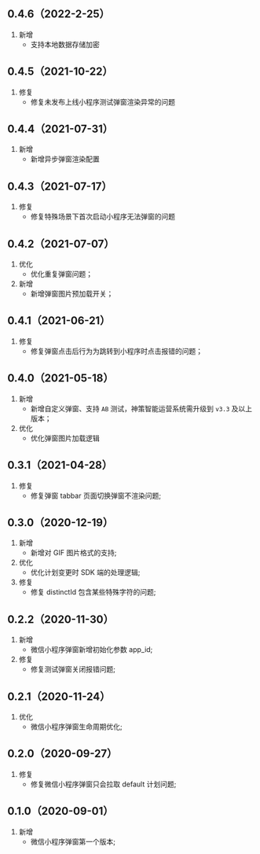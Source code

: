 ## 0.4.6（2022-2-25）
1. 新增	
    - 支持本地数据存储加密

## 0.4.5（2021-10-22）
1. 修复	
    - 修复未发布上线小程序测试弹窗渲染异常的问题

## 0.4.4（2021-07-31）
1. 新增	
    - 新增异步弹窗渲染配置

## 0.4.3（2021-07-17）
1. 修复
    - 修复特殊场景下首次启动小程序无法弹窗的问题

## 0.4.2（2021-07-07）
1. 优化
    - 优化重复弹窗问题；
2. 新增
    - 新增弹窗图片预加载开关；

## 0.4.1（2021-06-21）
1. 修复
    - 修复弹窗点击后行为为跳转到小程序时点击报错的问题；

## 0.4.0（2021-05-18）
1. 新增
    - 新增自定义弹窗、支持 `AB` 测试，神策智能运营系统需升级到 `v3.3` 及以上版本；
2. 优化
    - 优化弹窗图片加载逻辑

## 0.3.1（2021-04-28）
1. 修复
    - 修复弹窗 tabbar 页面切换弹窗不渲染问题;

## 0.3.0（2020-12-19）
1. 新增
    - 新增对 GIF 图片格式的支持;
2. 优化
    - 优化计划变更时 SDK 端的处理逻辑;
3. 修复
    - 修复 distinctId 包含某些特殊字符的问题;


## 0.2.2（2020-11-30）
1. 新增
    - 微信小程序弹窗新增初始化参数 app_id;
2. 修复
    - 修复测试弹窗关闭报错问题;

## 0.2.1（2020-11-24）
1. 优化
    - 微信小程序弹窗生命周期优化;

## 0.2.0（2020-09-27）
1. 修复
   - 修复微信小程序弹窗只会拉取 default 计划问题;

## 0.1.0（2020-09-01）
1. 新增
   - 微信小程序弹窗第一个版本;
